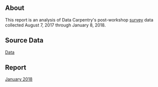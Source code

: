 ## About
This report is an analysis of Data Carpentry's post-workshop [survey](https://github.com/carpentries/assessment/blob/master/learner-assessment/data-carpentry/postworkshop/2018-January/survey.pdf) data collected August 7, 2017 through January 8, 2018.

## Source Data
[Data](https://raw.githubusercontent.com/carpentries/assessment/master/data-carpentry/postworkshop/2018/January/data_180108.csv)


## Report
[January 2018](https://carpentries.github.io/assessment/learner-assessment/data-carpentry/postworkshop/postworkshop/2018-January/2018-January-post.html)



